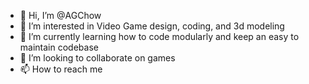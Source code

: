 - 👋 Hi, I’m @AGChow
- 👀 I’m interested in Video Game design, coding, and 3d modeling
- 🌱 I’m currently learning how to code modularly and keep an easy to maintain codebase
- 💞️ I’m looking to collaborate on games
- 📫 How to reach me

<!---
AGChow/AGChow is a ✨ special ✨ repository because its `README.md` (this file) appears on your GitHub profile.
You can click the Preview link to take a look at your changes.
--->
